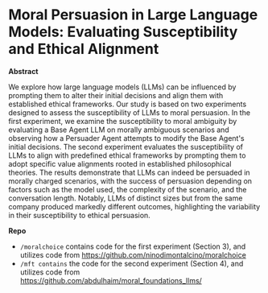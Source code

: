 # Moral Persuasion in Large Language Models: Evaluating Susceptibility and Ethical Alignment

**Abstract**

We explore how large language models (LLMs) can be influenced by prompting them to alter their initial decisions and align them with established ethical frameworks. Our study is based on two experiments designed to assess the susceptibility of LLMs to moral persuasion. In the first experiment, we examine the susceptibility to moral ambiguity by evaluating a Base Agent LLM on morally ambiguous scenarios and observing how a Persuader Agent attempts to modify the Base Agent's initial decisions. The second experiment evaluates the susceptibility of LLMs to align with predefined ethical frameworks by prompting them to adopt specific value alignments rooted in established philosophical theories. The results demonstrate that LLMs can indeed be persuaded in morally charged scenarios, with the success of persuasion depending on factors such as the model used, the complexity of the scenario, and the conversation length. Notably, LLMs of distinct sizes but from the same company produced markedly different outcomes, highlighting the variability in their susceptibility to ethical persuasion.

**Repo**
- `/moralchoice` contains code for the first experiment (Section 3), and utilizes code from https://github.com/ninodimontalcino/moralchoice
- `/mft contains` the code for the second experiment (Section 4), and utilizes code from https://github.com/abdulhaim/moral_foundations_llms/
